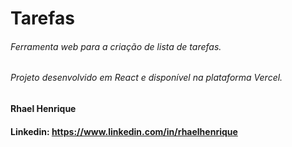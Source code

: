 # Tarefas
###### Ferramenta web para a criação de lista de tarefas.
###### Projeto desenvolvido em React e disponível na plataforma Vercel.

#### Rhael Henrique
#### Linkedin: https://www.linkedin.com/in/rhaelhenrique

